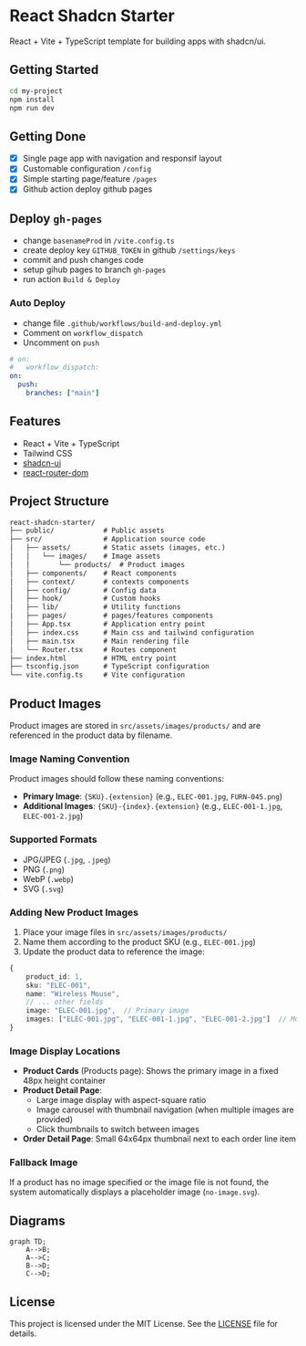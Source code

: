 # React Shadcn Starter

React + Vite + TypeScript template for building apps with shadcn/ui.

## Getting Started

```bash
cd my-project
npm install
npm run dev
```

## Getting Done

- [x] Single page app with navigation and responsif layout
- [x] Customable configuration `/config`
- [x] Simple starting page/feature `/pages`
- [x] Github action deploy github pages

## Deploy `gh-pages`

- change `basenameProd` in `/vite.config.ts`
- create deploy key `GITHUB_TOKEN` in github `/settings/keys`
- commit and push changes code
- setup gihub pages to branch `gh-pages`
- run action `Build & Deploy`

### Auto Deploy

- change file `.github/workflows/build-and-deploy.yml`
- Comment on `workflow_dispatch`
- Uncomment on `push`

```yaml
# on:
#   workflow_dispatch:
on:
  push:
    branches: ["main"]
```

## Features

- React + Vite + TypeScript
- Tailwind CSS
- [shadcn-ui](https://github.com/shadcn-ui/ui/)
- [react-router-dom](https://www.npmjs.com/package/react-router-dom)

## Project Structure

```md
react-shadcn-starter/
├── public/            # Public assets
├── src/               # Application source code
│   ├── assets/        # Static assets (images, etc.)
│   │   └── images/    # Image assets
│   │       └── products/  # Product images
│   ├── components/    # React components
│   ├── context/       # contexts components
│   ├── config/        # Config data
│   ├── hook/          # Custom hooks
│   ├── lib/           # Utility functions
│   ├── pages/         # pages/features components
│   ├── App.tsx        # Application entry point
│   ├── index.css      # Main css and tailwind configuration
│   ├── main.tsx       # Main rendering file
│   └── Router.tsx     # Routes component
├── index.html         # HTML entry point
├── tsconfig.json      # TypeScript configuration
└── vite.config.ts     # Vite configuration
```

## Product Images

Product images are stored in `src/assets/images/products/` and are referenced in the product data by filename.

### Image Naming Convention

Product images should follow these naming conventions:

- **Primary Image**: `{SKU}.{extension}` (e.g., `ELEC-001.jpg`, `FURN-045.png`)
- **Additional Images**: `{SKU}-{index}.{extension}` (e.g., `ELEC-001-1.jpg`, `ELEC-001-2.jpg`)

### Supported Formats

- JPG/JPEG (`.jpg`, `.jpeg`)
- PNG (`.png`)
- WebP (`.webp`)
- SVG (`.svg`)

### Adding New Product Images

1. Place your image files in `src/assets/images/products/`
2. Name them according to the product SKU (e.g., `ELEC-001.jpg`)
3. Update the product data to reference the image:

```typescript
{
    product_id: 1,
    sku: "ELEC-001",
    name: "Wireless Mouse",
    // ... other fields
    image: "ELEC-001.jpg",  // Primary image
    images: ["ELEC-001.jpg", "ELEC-001-1.jpg", "ELEC-001-2.jpg"]  // Multiple images for carousel
}
```

### Image Display Locations

- **Product Cards** (Products page): Shows the primary image in a fixed 48px height container
- **Product Detail Page**:
  - Large image display with aspect-square ratio
  - Image carousel with thumbnail navigation (when multiple images are provided)
  - Click thumbnails to switch between images
- **Order Detail Page**: Small 64x64px thumbnail next to each order line item

### Fallback Image

If a product has no image specified or the image file is not found, the system automatically displays a placeholder image (`no-image.svg`).

## Diagrams

```mermaid
graph TD;
    A-->B;
    A-->C;
    B-->D;
    C-->D;
```

## License

This project is licensed under the MIT License. See the [LICENSE](https://github.com/hayyi2/react-shadcn-starter/blob/main/LICENSE) file for details.
